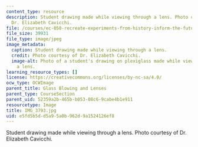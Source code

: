 ```yaml
---
content_type: resource
description: Student drawing made while viewing through a lens. Photo courtesy of
  Dr. Elizabeth Cavicchi.
file: /courses/ec-050-recreate-experiments-from-history-inform-the-future-from-the-past-galileo-january-iap-2010/e5fd5b5dd5a95a0b962d9a1524126ef8_IMG_3793.jpg
file_size: 39931
file_type: image/jpeg
image_metadata:
  caption: Student drawing made while viewing through a lens.
  credit: Photo courtesy of Dr. Elizabeth Cavicchi.
  image-alt: Photo of a student's drawing on plexiglass made while viewing through
    a lens.
learning_resource_types: []
license: https://creativecommons.org/licenses/by-nc-sa/4.0/
ocw_type: OCWImage
parent_title: Glass Blowing and Lenses
parent_type: CourseSection
parent_uid: 52359a2b-465b-b053-08c6-9cabe4b1e911
resourcetype: Image
title: IMG_3793.jpg
uid: e5fd5b5d-d5a9-5a0b-962d-9a1524126ef8
---
```

Student drawing made while viewing through a lens. Photo courtesy of Dr. Elizabeth Cavicchi.